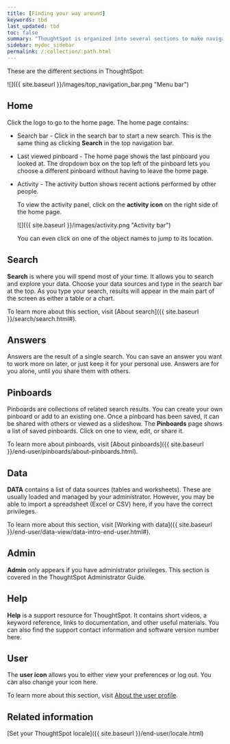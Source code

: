 ```yaml
---
title: [Finding your way around]
keywords: tbd
last_updated: tbd
toc: false
summary: "ThoughtSpot is organized into several sections to make navigation easy. You can reach them by using the menu bar."
sidebar: mydoc_sidebar
permalink: /:collection/:path.html
---
```

These are the different sections in ThoughtSpot:

![]({{ site.baseurl }}/images/top_navigation_bar.png "Menu bar")


## Home

Click the logo to go to the home page. The home page contains:

-   Search bar - Click in the search bar to start a new search. This is the same thing as clicking **Search** in the top navigation bar.
-   Last viewed pinboard - The home page shows the last pinboard you looked at. The dropdown box on the top left of the pinboard lets you choose a different pinboard without having to leave the home page.
-   Activity - The activity button shows recent actions performed by other people.

    To view the activity panel, click on the **activity icon** on the right side of the home page.

     ![]({{ site.baseurl }}/images/activity.png "Activity bar")

    You can even click on one of the object names to jump to its location.


## Search

**Search** is where you will spend most of your time. It allows you to search and explore your data. Choose your data sources and type in the search bar at the top. As you type your search, results will appear in the main part of the screen as either a table or a chart.

To learn more about this section, visit [About search]({{ site.baseurl }}/search/search.html#).

## Answers

Answers are the result of a single search. You can save an answer you want to work more on later, or just keep it for your personal use. Answers are for you alone, until you share them with others.

## Pinboards

Pinboards are collections of related search results. You can create your own pinboard or add to an existing one. Once a pinboard has been saved, it can be shared with others or viewed as a slideshow. The **Pinboards** page shows a list of saved pinboards. Click on one to view, edit, or share it.

To learn more about pinboards, visit [About pinboards]({{ site.baseurl }}/end-user/pinboards/about-pinboards.html).

## Data

**DATA** contains a list of data sources (tables and worksheets). These are usually loaded and managed by your administrator. However, you may be able to import a spreadsheet (Excel or CSV) here, if you have the correct privileges.

To learn more about this section, visit [Working with data]({{ site.baseurl }}/end-user/data-view/data-intro-end-user.html#).

## Admin

**Admin** only appears if you have administrator privileges. This section is covered in the ThoughtSpot Administrator Guide.

## Help

**Help** is a support resource for ThoughtSpot. It contains short videos, a keyword reference, links to documentation, and other useful materials. You can also find the support contact information and software version number here.

## User

The **user icon** allows you to either view your preferences or log out. You can also change your icon here.

To learn more about this section, visit [About the user profile](about-user.html).


## Related information

[Set your ThoughtSpot locale]({{ site.baseurl }}/end-user/locale.html)  
